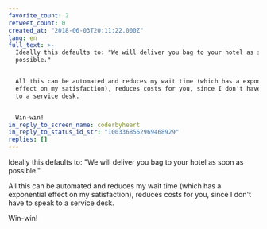```yaml
---
favorite_count: 2
retweet_count: 0
created_at: "2018-06-03T20:11:22.000Z"
lang: en
full_text: >-
  Ideally this defaults to: "We will deliver you bag to your hotel as soon as
  possible."


  All this can be automated and reduces my wait time (which has a exponential
  effect on my satisfaction), reduces costs for you, since I don't have to speak
  to a service desk.


  Win-win!
in_reply_to_screen_name: coderbyheart
in_reply_to_status_id_str: "1003368562969468929"
replies: []
---
```


Ideally this defaults to: "We will deliver you bag to your hotel as soon as
possible."

All this can be automated and reduces my wait time (which has a exponential
effect on my satisfaction), reduces costs for you, since I don't have to speak
to a service desk.

Win-win!
